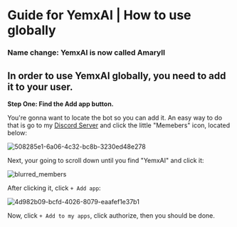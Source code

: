 # Guide for YemxAI | How to use globally
### Name change: YemxAI is now called Amaryll


## In order to use YemxAI globally, you need to add it to your user.

**Step One: Find the Add app button.**

You're gonna want to locate the bot so you can add it. An easy way to do that is go to my [Discord Server](https://discord.gg/yjtNP4QdWc) and click the little "Memebers" icon, located below:

![508285e1-6a06-4c32-bc8b-3230ed48e278](https://github.com/user-attachments/assets/42df758a-5b8f-4ca6-b1f6-83c012f5943c)


Next, your going to scroll down until you find "YemxAI" and click it:

![blurred_members](https://github.com/user-attachments/assets/5f2de50b-7d1f-4918-b29d-65974f73eeb7)


After clicking it, click `+ Add app`:

![4d982b09-bcfd-4026-8079-eaafef1e37b1](https://github.com/user-attachments/assets/b486964f-a2fb-4df8-8574-b0a67a54b52f)


Now, click `+ Add to my apps`, click authorize, then you should be done.
